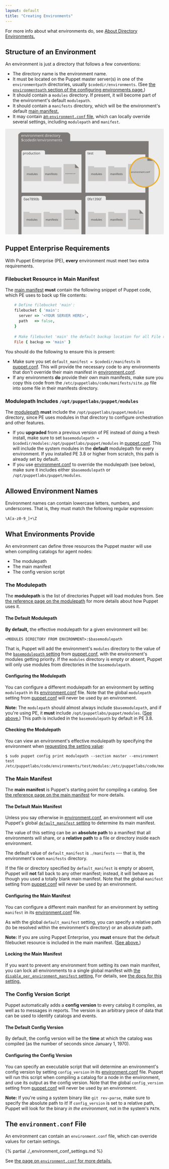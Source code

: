 ```yaml
---
layout: default
title: "Creating Environments"
---
```


[config_print]: ./config_print.html
[env_conf_path]: ./environments_configuring.html#environmentpath
[enable_dirs]: ./environments_configuring.html
[assign]: ./environments_assigning.html
[about]: ./environments.html
[manifest_dir]: ./dirs_manifest.html
[environment.conf]: ./config_file_environment.html
[modulepath]: ./dirs_modulepath.html
[puppet.conf]: ./config_file_main.html
[basemodulepath]: /references/4.2.latest/configuration.html#basemodulepath
[default_manifest]: /references/4.2.latest/configuration.html#defaultmanifest
[disable_per_environment_manifest]: /references/4.2.latest/configuration.html#disableperenvironmentmanifest

For more info about what environments do, see [About Directory Environments.][about]


Structure of an Environment
-----

An environment is just a directory that follows a few conventions:

* The directory name is the environment name.
* It must be located on the Puppet master server(s) in one of the `environmentpath` directories, usually `$codedir/environments`. (See [the `environmentpath` section of the configuring environments page.][env_conf_path])
* It should contain a `modules` directory. If present, it will become part of the environment's default `modulepath`.
* It should contain a `manifests` directory, which will be the environment's default [main manifest.][manifest_dir]
* It may contain [an `environment.conf` file][environment.conf], which can locally override several settings, including `modulepath` and `manifest`.

![Diagram: A directory with four environments. Each environment contains a modules directory, a manifests directory, and an environment.conf file.](./images/environment_directories.svg)

Puppet Enterprise Requirements
-----

[inpage_pe]: #puppet-enterprise-requirements

With Puppet Enterprise (PE), **every** environment must meet two extra requirements.

### Filebucket Resource in Main Manifest

The [main manifest][manifest_dir] **must** contain the following snippet of Puppet code, which PE uses to back up file contents:

~~~ ruby
    # Define filebucket 'main':
    filebucket { 'main':
      server => '<YOUR SERVER HERE>',
      path   => false,
    }

    # Make filebucket 'main' the default backup location for all File resources:
    File { backup => 'main' }
~~~

You should do the following to ensure this is present:

* Make sure you set `default_manifest = $codedir/manifests` in [puppet.conf][]. This will provide the necessary code to any environments that don't override their main manifest in [environment.conf][].
* If any environments **do** provide their own main manifests, make sure you copy this code from the `/etc/puppetlabs/code/manifests/site.pp` file into some file in their manifests directory.

### Modulepath Includes `/opt/puppetlabs/puppet/modules`

The [modulepath][] **must** include the `/opt/puppetlabs/puppet/modules` directory, since PE uses modules in that directory to configure orchestration and other features.

* If you **upgraded** from a previous version of PE instead of doing a fresh install, make sure to set `basemodulepath = $codedir/modules:/opt/puppetlabs/puppet/modules` in [puppet.conf][]. This will include the system modules in the **default** modulepath for every environment. If you installed PE 3.8 or higher from scratch, this path is already set by default.
* If you use [environment.conf][] to override the modulepath (see below), make sure it includes either `$basemodulepath` or `/opt/puppetlabs/puppet/modules`.


Allowed Environment Names
-----

Environment names can contain lowercase letters, numbers, and underscores. That is, they must match the following regular expression:

`\A[a-z0-9_]+\Z`


What Environments Provide
-----

An environment can define three resources the Puppet master will use when compiling catalogs for agent nodes:

* The modulepath
* The main manifest
* The config version script


### The Modulepath

The **modulepath** is the list of directories Puppet will load modules from. See [the reference page on the modulepath][modulepath] for more details about how Puppet uses it.

#### The Default Modulepath

**By default,** the effective modulepath for a given environment will be:

    <MODULES DIRECTORY FROM ENVIRONMENT>:$basemodulepath

That is, Puppet will add the environment's `modules` directory to the value of the [`basemodulepath` setting][basemodulepath] from [puppet.conf][], with the environment's modules getting priority. If the `modules` directory is empty or absent, Puppet will only use modules from directories in the `basemodulepath`.

#### Configuring the Modulepath

You can configure a different modulepath for an environment by setting `modulepath` in its [environment.conf][] file. Note that the global `modulepath` setting from [puppet.conf][] will never be used by an environment.

**Note:** The `modulepath` should almost always include `$basemodulepath`, and if you're using PE, it **must** include `/opt/puppetlabs/puppet/modules`. ([See above.][inpage_pe]) This path is included in the `basemodulepath` by default in PE 3.8.

#### Checking the Modulepath

You can view an environment's effective modulepath by specifying the environment when [requesting the setting value][config_print]:

    $ sudo puppet config print modulepath --section master --environment test
    /etc/puppetlabs/code/environments/test/modules:/etc/puppetlabs/code/modules:/opt/puppetlabs/puppet/modules


### The Main Manifest

The **main manifest** is Puppet's starting point for compiling a catalog. See [the reference page on the main manifest][manifest_dir] for more details.

#### The Default Main Manifest

Unless you say otherwise in [environment.conf][], an environment will use Puppet's global [`default_manifest` setting][default_manifest] to determine its main manifest.

The value of this setting can be an **absolute path** to a manifest that all environments will share, or a **relative path** to a file or directory inside each environment.

The default value of `default_manifest` is `./manifests` --- that is, the environment's own `manifests` directory.

If the file or directory specified by `default_manifest` is empty or absent, Puppet will **not** fall back to any other manifest; instead, it will behave as though you used a totally blank main manifest. Note that the global `manifest` setting from [puppet.conf][] will never be used by an environment.


#### Configuring the Main Manifest

You can configure a different main manifest for an environment by setting `manifest` in its [environment.conf][] file.

As with the global `default_manifest` setting, you can specify a relative path (to be resolved within the environment's directory) or an absolute path.

**Note:** If you are using Puppet Enterprise, you **must** ensure that the default filebucket resource is included in the main manifest. ([See above.][inpage_pe])

#### Locking the Main Manifest

If you want to prevent any environment from setting its own main manifest, you can lock all environments to a single global manifest with [the `disable_per_environment_manifest` setting.][disable_per_environment_manifest] For details, see [the docs for this setting.][disable_per_environment_manifest]

### The Config Version Script

Puppet automatically adds a **config version** to every catalog it compiles, as well as to messages in reports. The version is an arbitrary piece of data that can be used to identify catalogs and events.

#### The Default Config Version

By default, the config version will be the **time** at which the catalog was compiled (as the number of seconds since January 1, 1970).

#### Configuring the Config Version

You can specify an executable script that will determine an environment's config version by setting `config_version` in its [environment.conf][] file. Puppet will run this script when compiling a catalog for a node in the environment, and use its output as the config version. Note that the global `config_version` setting from [puppet.conf][] will never be used by an environment.

**Note:** If you're using a system binary like `git rev-parse`, make sure to specify the absolute path to it! If `config_version` is set to a relative path, Puppet will look for the binary _in the environment,_ not in the system's `PATH`.

The `environment.conf` File
-----

An environment can contain an `environment.conf` file, which can override values for certain settings.

{% partial ./_environment_conf_settings.md %}

See [the page on `environment.conf` for more details.][environment.conf]

